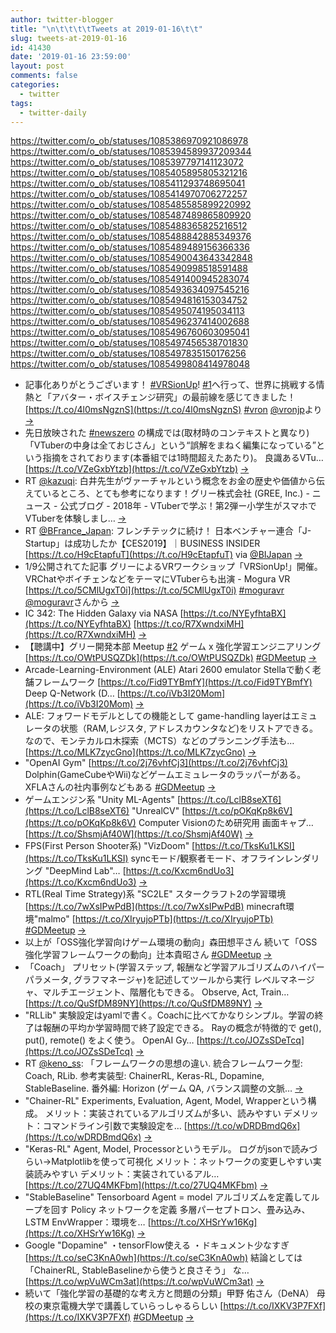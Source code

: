 ```yaml
---
author: twitter-blogger
title: "\n\t\t\t\tTweets at 2019-01-16\t\t"
slug: tweets-at-2019-01-16
id: 41430
date: '2019-01-16 23:59:00'
layout: post
comments: false
categories:
  - twitter
tags:
  - twitter-daily
---
```


https://twitter.com/o_ob/statuses/1085386970921086978 https://twitter.com/o_ob/statuses/1085394589937209344 https://twitter.com/o_ob/statuses/1085397797141123072 https://twitter.com/o_ob/statuses/1085405895805321216 https://twitter.com/o_ob/statuses/1085411293748695041 https://twitter.com/o_ob/statuses/1085414970706272257 https://twitter.com/o_ob/statuses/1085485585899220992 https://twitter.com/o_ob/statuses/1085487489865809920 https://twitter.com/o_ob/statuses/1085488365825216512 https://twitter.com/o_ob/statuses/1085488842885349376 https://twitter.com/o_ob/statuses/1085489489156366336 https://twitter.com/o_ob/statuses/1085490043643342848 https://twitter.com/o_ob/statuses/1085490998518591488 https://twitter.com/o_ob/statuses/1085491400945283074 https://twitter.com/o_ob/statuses/1085493634097545216 https://twitter.com/o_ob/statuses/1085494816153034752 https://twitter.com/o_ob/statuses/1085495074195034113 https://twitter.com/o_ob/statuses/1085496237414002688 https://twitter.com/o_ob/statuses/1085496760603095041 https://twitter.com/o_ob/statuses/1085497456538701830 https://twitter.com/o_ob/statuses/1085497835150176256 https://twitter.com/o_ob/statuses/1085499808414978048  

*   記事化ありがとうございます！ [#VRSionUp](https://twitter.com/search?q=%23VRSionUp&src=hash)! [#1](https://twitter.com/search?q=%231&src=hash)へ行って、世界に挑戦する情熱と「アバター・ボイスチェンジ研究」の最前線を感じてきました！ [https://t.co/4l0msNgznS](https://t.co/4l0msNgznS) [#vron](https://twitter.com/search?q=%23vron&src=hash) [@vronjp](https://twitter.com/vronjp)より [->](https://twitter.com/o_ob/statuses/1085386970921086978)
*   先日放映された [#newszero](https://twitter.com/search?q=%23newszero&src=hash) の構成では(取材時のコンテキストと異なり)「VTuberの中身は全ておじさん」という“誤解をまねく編集になっている”という指摘をされております(本番組では1時間超えたあたり)。 良識あるVTu… [https://t.co/VZeGxbYtzb](https://t.co/VZeGxbYtzb) [->](https://twitter.com/o_ob/statuses/1085394589937209344)
*   RT [@kazuqi](https://twitter.com/kazuqi): 白井先生がヴァーチャルという概念をお金の歴史や価値から伝えているところ、とても参考になります！グリー株式会社 (GREE, Inc.) - ニュース - 公式ブログ - 2018年 - VTuberで学ぶ！第2弾ー小学生がスマホでVTuberを体験しまし… [->](https://twitter.com/o_ob/statuses/1085397797141123072)
*   RT [@BFrance_Japan](https://twitter.com/BFrance_Japan): フレンチテックに続け！ 日本ベンチャー連合「J-Startup」は成功したか【CES2019】｜BUSINESS INSIDER [https://t.co/H9cEtapfuT](https://t.co/H9cEtapfuT) via [@BIJapan](https://twitter.com/BIJapan) [->](https://twitter.com/o_ob/statuses/1085405895805321216)
*   1/9公開されてた記事 グリーによるVRワークショップ「VRSionUp!」開催。VRChatやボイチェンなどをテーマにVTuberらも出演 - Mogura VR [https://t.co/5CMlUgxT0i](https://t.co/5CMlUgxT0i) [#moguravr](https://twitter.com/search?q=%23moguravr&src=hash) [@moguravr](https://twitter.com/moguravr)さんから [->](https://twitter.com/o_ob/statuses/1085411293748695041)
*   IC 342: The Hidden Galaxy via NASA [https://t.co/NYEyfhtaBX](https://t.co/NYEyfhtaBX) [https://t.co/R7XwndxiMH](https://t.co/R7XwndxiMH) [->](https://twitter.com/o_ob/statuses/1085414970706272257)
*   【聴講中】グリー開発本部 Meetup [#2](https://twitter.com/search?q=%232&src=hash) ゲーム x 強化学習エンジニアリング [https://t.co/OWtPUSQZDk](https://t.co/OWtPUSQZDk) [#GDMeetup](https://twitter.com/search?q=%23GDMeetup&src=hash) [->](https://twitter.com/o_ob/statuses/1085485585899220992)
*   Arcade-Learning-Environment (ALE) Atari 2600 emulator Stellaで動く老舗フレームワーク [https://t.co/Fid9TYBmfY](https://t.co/Fid9TYBmfY) Deep Q-Network (D… [https://t.co/iVb3I20Mom](https://t.co/iVb3I20Mom) [->](https://twitter.com/o_ob/statuses/1085487489865809920)
*   ALE: フォワードモデルとしての機能として game-handling layerはエミュレータの状態（RAM,レジスタ, アドレスカウンタなど)をリストアできる。 なので、モンテカルロ木探索（MCTS）などのプランニング手法も… [https://t.co/MLK7zycGno](https://t.co/MLK7zycGno) [->](https://twitter.com/o_ob/statuses/1085488365825216512)
*   "OpenAI Gym" [https://t.co/2j76vhfCj3](https://t.co/2j76vhfCj3) Dolphin(GameCubeやWii)などゲームエミュレータのラッパーがある。 XFLAさんの社内事例などもある [#GDMeetup](https://twitter.com/search?q=%23GDMeetup&src=hash) [->](https://twitter.com/o_ob/statuses/1085488842885349376)
*   ゲームエンジン系 "Unity ML-Agents" [https://t.co/LclB8seXT6](https://t.co/LclB8seXT6) "UnrealCV" [https://t.co/pOKqKp8k6V](https://t.co/pOKqKp8k6V) Computer Visionのため研究用 画面キャプ… [https://t.co/ShsmjAf40W](https://t.co/ShsmjAf40W) [->](https://twitter.com/o_ob/statuses/1085489489156366336)
*   FPS(First Person Shooter系) "VizDoom" [https://t.co/TksKu1LKSI](https://t.co/TksKu1LKSI) syncモード/観察者モード、オフラインレンダリング "DeepMind Lab"… [https://t.co/Kxcm6ndUo3](https://t.co/Kxcm6ndUo3) [->](https://twitter.com/o_ob/statuses/1085490043643342848)
*   RTL(Real Time Strategy)系 "SC2LE" スタークラフト2の学習環境 [https://t.co/7wXsIPwPdB](https://t.co/7wXsIPwPdB) minecraft環境"malmo" [https://t.co/XIryujoPTb](https://t.co/XIryujoPTb) [#GDMeetup](https://twitter.com/search?q=%23GDMeetup&src=hash) [->](https://twitter.com/o_ob/statuses/1085490998518591488)
*   以上が「OSS強化学習向けゲーム環境の動向」森田想平さん 続いて「OSS強化学習フレームワークの動向」辻本貴昭さん [#GDMeetup](https://twitter.com/search?q=%23GDMeetup&src=hash) [->](https://twitter.com/o_ob/statuses/1085491400945283074)
*   「Coach」 プリセット(学習ステップ, 報酬など学習アルゴリズムのハイパーパラメータ, グラフマネージャ)を記述してツールから実行 レベルマネージャ、マルチエージェント、階層化もできる。 Observe, Act, Train… [https://t.co/QuSfDM89NY](https://t.co/QuSfDM89NY) [->](https://twitter.com/o_ob/statuses/1085493634097545216)
*   "RLLib" 実験設定はyamlで書く。Coachに比べてかなりシンプル。学習の終了は報酬の平均か学習時間で終了設定できる。 Rayの概念が特徴的で get(), put(), remote() をよく使う。 OpenAI Gy… [https://t.co/JOZsSDeTcq](https://t.co/JOZsSDeTcq) [->](https://twitter.com/o_ob/statuses/1085494816153034752)
*   RT [@keno_ss](https://twitter.com/keno_ss): 「フレームワークの思想の違い. 統合フレームワーク型: Coach, RLib. 参考実装型: ChainerRL, Keras-RL, Dopamine, StableBaseline. 番外編: Horizon (ゲーム QA, バランス調整の文脈… [->](https://twitter.com/o_ob/statuses/1085495074195034113)
*   "Chainer-RL" Experiments, Evaluation, Agent, Model, Wrapperという構成。 メリット：実装されているアルゴリズムが多い、読みやすい デメリット：コマンドライン引数で実験設定を… [https://t.co/wDRDBmdQ6x](https://t.co/wDRDBmdQ6x) [->](https://twitter.com/o_ob/statuses/1085496237414002688)
*   "Keras-RL" Agent, Model, Processorというモデル。 ログがjsonで読みづらい→Matplotlibを使って可視化 メリット：ネットワークの変更しやすい実装読みやすい デメリット：実装されているアル… [https://t.co/27UQ4MKFbm](https://t.co/27UQ4MKFbm) [->](https://twitter.com/o_ob/statuses/1085496760603095041)
*   "StableBaseline" Tensorboard Agent = model アルゴリズムを定義してループを回す Policy ネットワークを定義 多層パーセプトロン、畳み込み、LSTM EnvWrapper：環境を… [https://t.co/XHSrYw16Kg](https://t.co/XHSrYw16Kg) [->](https://twitter.com/o_ob/statuses/1085497456538701830)
*   Google "Dopamine" ・tensorFlow使える ・ドキュメント少なすぎ [https://t.co/seC3KnA0wh](https://t.co/seC3KnA0wh) 結論としては 「ChainerRL, StableBaselineから使うと良さそう」 な… [https://t.co/wpVuWCm3at](https://t.co/wpVuWCm3at) [->](https://twitter.com/o_ob/statuses/1085497835150176256)
*   続いて「強化学習の基礎的な考え方と問題の分類」甲野 佑さん（DeNA） 母校の東京電機大学で講義していらっしゃるらしい [https://t.co/IXKV3P7FXf](https://t.co/IXKV3P7FXf) [#GDMeetup](https://twitter.com/search?q=%23GDMeetup&src=hash) [->](https://twitter.com/o_ob/statuses/1085499808414978048)